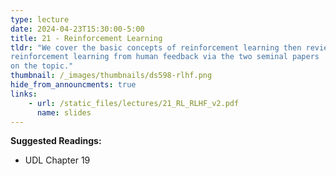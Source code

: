 ```yaml
---
type: lecture
date: 2024-04-23T15:30:00-5:00
title: 21 - Reinforcement Learning
tldr: "We cover the basic concepts of reinforcement learning then review 
reinforcement learning from human feedback via the two seminal papers
on the topic."
thumbnail: /_images/thumbnails/ds598-rlhf.png
hide_from_announcments: true
links: 
    - url: /static_files/lectures/21_RL_RLHF_v2.pdf
      name: slides
---
```

**Suggested Readings:**
- UDL Chapter 19
